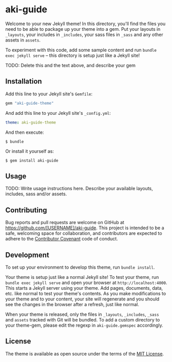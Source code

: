 # aki-guide

Welcome to your new Jekyll theme! In this directory, you'll find the files you need to be able to package up your theme into a gem. Put your layouts in `_layouts`, your includes in `_includes`, your sass files in `_sass` and any other assets in `assets`.

To experiment with this code, add some sample content and run `bundle exec jekyll serve` – this directory is setup just like a Jekyll site!

TODO: Delete this and the text above, and describe your gem

## Installation

Add this line to your Jekyll site's `Gemfile`:

```ruby
gem "aki-guide-theme"
```

And add this line to your Jekyll site's `_config.yml`:

```yaml
theme: aki-guide-theme
```

And then execute:

    $ bundle

Or install it yourself as:

    $ gem install aki-guide

## Usage

TODO: Write usage instructions here. Describe your available layouts, includes, sass and/or assets.

## Contributing

Bug reports and pull requests are welcome on GitHub at https://github.com/[USERNAME]/aki-guide. This project is intended to be a safe, welcoming space for collaboration, and contributors are expected to adhere to the [Contributor Covenant](https://www.contributor-covenant.org/) code of conduct.

## Development

To set up your environment to develop this theme, run `bundle install`.

Your theme is setup just like a normal Jekyll site! To test your theme, run `bundle exec jekyll serve` and open your browser at `http://localhost:4000`. This starts a Jekyll server using your theme. Add pages, documents, data, etc. like normal to test your theme's contents. As you make modifications to your theme and to your content, your site will regenerate and you should see the changes in the browser after a refresh, just like normal.

When your theme is released, only the files in `_layouts`, `_includes`, `_sass` and `assets` tracked with Git will be bundled.
To add a custom directory to your theme-gem, please edit the regexp in `aki-guide.gemspec` accordingly.

## License

The theme is available as open source under the terms of the [MIT License](https://opensource.org/licenses/MIT).
